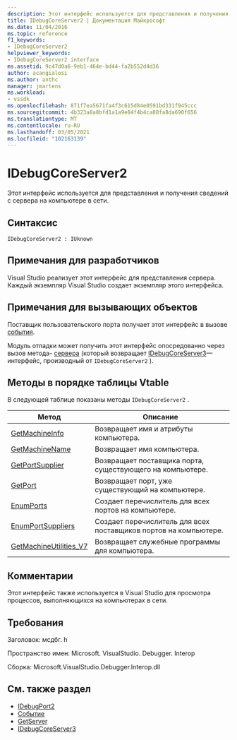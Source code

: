 ```yaml
---
description: Этот интерфейс используется для представления и получения сведений с сервера на компьютере в сети.
title: IDebugCoreServer2 | Документация Майкрософт
ms.date: 11/04/2016
ms.topic: reference
f1_keywords:
- IDebugCoreServer2
helpviewer_keywords:
- IDebugCoreServer2 interface
ms.assetid: 9c47d0a6-9eb1-464e-bd44-fa2b552d4d36
author: acangialosi
ms.author: anthc
manager: jmartens
ms.workload:
- vssdk
ms.openlocfilehash: 871f7ea5671fa4f3c615d84e0591bd331f945ccc
ms.sourcegitcommit: 4b323a8a8bfd1a1a9e84f4b4ca88fa8da690f656
ms.translationtype: MT
ms.contentlocale: ru-RU
ms.lasthandoff: 03/05/2021
ms.locfileid: "102163139"
---
```

# <a name="idebugcoreserver2"></a>IDebugCoreServer2
Этот интерфейс используется для представления и получения сведений с сервера на компьютере в сети.

## <a name="syntax"></a>Синтаксис

```
IDebugCoreServer2 : IUknown
```

## <a name="notes-for-implementers"></a>Примечания для разработчиков
 Visual Studio реализует этот интерфейс для представления сервера. Каждый экземпляр Visual Studio создает экземпляр этого интерфейса.

## <a name="notes-for-callers"></a>Примечания для вызывающих объектов
 Поставщик пользовательского порта получает этот интерфейс в вызове [события](../../../extensibility/debugger/reference/idebugportevents2-event.md).

 Модуль отладки может получить этот интерфейс опосредованно через вызов метода- [сервера](../../../extensibility/debugger/reference/idebugdefaultport2-getserver.md) (который возвращает [IDebugCoreServer3](../../../extensibility/debugger/reference/idebugcoreserver3.md)— интерфейс, производный от `IDebugCoreServer2` ).

## <a name="methods-in-vtable-order"></a>Методы в порядке таблицы Vtable
 В следующей таблице показаны методы `IDebugCoreServer2` .

|Метод|Описание|
|------------|-----------------|
|[GetMachineInfo](../../../extensibility/debugger/reference/idebugcoreserver2-getmachineinfo.md)|Возвращает имя и атрибуты компьютера.|
|[GetMachineName](../../../extensibility/debugger/reference/idebugcoreserver2-getmachinename.md)|Возвращает имя компьютера.|
|[GetPortSupplier](../../../extensibility/debugger/reference/idebugcoreserver2-getportsupplier.md)|Возвращает поставщика порта, существующего на компьютере.|
|[GetPort](../../../extensibility/debugger/reference/idebugcoreserver2-getport.md)|Возвращает порт, уже существующий на компьютере.|
|[EnumPorts](../../../extensibility/debugger/reference/idebugcoreserver2-enumports.md)|Создает перечислитель для всех портов на компьютере.|
|[EnumPortSuppliers](../../../extensibility/debugger/reference/idebugcoreserver2-enumportsuppliers.md)|Создает перечислитель для всех поставщиков портов на компьютере.|
|[GetMachineUtilities_V7](../../../extensibility/debugger/reference/idebugcoreserver2-getmachineutilities-v7.md)|Возвращает служебные программы для компьютера.|

## <a name="remarks"></a>Комментарии
 Этот интерфейс также используется в Visual Studio для просмотра процессов, выполняющихся на компьютерах в сети.

## <a name="requirements"></a>Требования
 Заголовок: мсдбг. h

 Пространство имен: Microsoft. VisualStudio. Debugger. Interop

 Сборка: Microsoft.VisualStudio.Debugger.Interop.dll

## <a name="see-also"></a>См. также раздел
- [IDebugPort2](../../../extensibility/debugger/reference/idebugport2.md)
- [Событие](../../../extensibility/debugger/reference/idebugportevents2-event.md)
- [GetServer](../../../extensibility/debugger/reference/idebugdefaultport2-getserver.md)
- [IDebugCoreServer3](../../../extensibility/debugger/reference/idebugcoreserver3.md)
